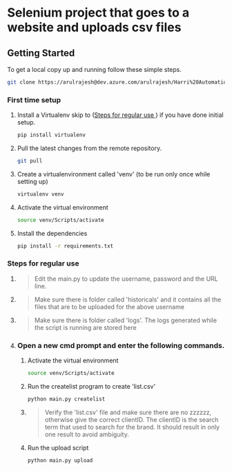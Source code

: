 
# Selenium project that goes to a website and uploads csv files

<!-- GETTING STARTED -->
## Getting Started

To get a local copy up and running follow these simple steps.

```sh
git clone https://arulrajesh@dev.azure.com/arulrajesh/Harri%20Automation/_git/Harri%20Automation
```

### First time setup

1. Install a Virtualenv skip to (<a href="#reg">Steps for regular use </a>) if you have done initial setup.

    ```sh
    pip install virtualenv
    ```

1. Pull the latest changes from the remote repository.

    ```sh
    git pull
    ```

1. Create a virtualenvironment called 'venv' (to be run only once while setting up)

    ```sh
    virtualenv venv
    ```

1. Activate the virtual environment

    ```sh
    source venv/Scripts/activate
    ```

1. Install the dependencies

    ```sh
    pip install -r requirements.txt
    ```

### Steps for regular use <div id='reg'></div>

1. > Edit the main.py to update the username, password and the URL line.
1. > Make sure there is folder called 'historicals' and it contains all the files that are to be uploaded for the above username
1. > Make sure there is folder called 'logs'. The logs generated while the script is running are stored here

1. ### Open a new cmd prompt and enter the following commands.


    1. Activate the virtual environment

        ```sh
        source venv/Scripts/activate
        ```

    1. Run the createlist program to create 'list.csv'

        ```sh
        python main.py createlist
        ```

    1. > Verify the 'list.csv' file and make sure there are no zzzzzz, otherwise give the correct clientID. The clientID is the search term that used to search for
        the brand. It should result in only one result to avoid ambiguity.

    1. Run the upload script

        ```sh
        python main.py upload
        ```
